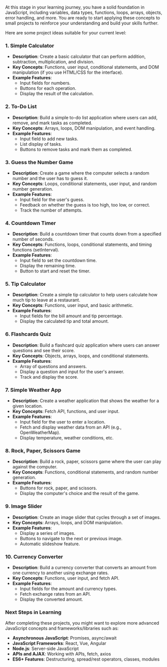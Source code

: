 At this stage in your learning journey, you have a solid foundation in JavaScript, including variables, data types, functions, loops, arrays, objects, error handling, and more. You are ready to start applying these concepts to small projects to reinforce your understanding and build your skills further.

Here are some project ideas suitable for your current level:

### 1. **Simple Calculator**
- **Description**: Create a basic calculator that can perform addition, subtraction, multiplication, and division.
- **Key Concepts**: Functions, user input, conditional statements, and DOM manipulation (if you use HTML/CSS for the interface).
- **Example Features**:
  - Input fields for numbers.
  - Buttons for each operation.
  - Display the result of the calculation.

### 2. **To-Do List**
- **Description**: Build a simple to-do list application where users can add, remove, and mark tasks as completed.
- **Key Concepts**: Arrays, loops, DOM manipulation, and event handling.
- **Example Features**:
  - Input field to add new tasks.
  - List display of tasks.
  - Buttons to remove tasks and mark them as completed.

### 3. **Guess the Number Game**
- **Description**: Create a game where the computer selects a random number and the user has to guess it.
- **Key Concepts**: Loops, conditional statements, user input, and random number generation.
- **Example Features**:
  - Input field for the user's guess.
  - Feedback on whether the guess is too high, too low, or correct.
  - Track the number of attempts.

### 4. **Countdown Timer**
- **Description**: Build a countdown timer that counts down from a specified number of seconds.
- **Key Concepts**: Functions, loops, conditional statements, and timing functions (setInterval).
- **Example Features**:
  - Input field to set the countdown time.
  - Display the remaining time.
  - Button to start and reset the timer.

### 5. **Tip Calculator**
- **Description**: Create a simple tip calculator to help users calculate how much tip to leave at a restaurant.
- **Key Concepts**: Functions, user input, and basic arithmetic.
- **Example Features**:
  - Input fields for the bill amount and tip percentage.
  - Display the calculated tip and total amount.

### 6. **Flashcards Quiz**
- **Description**: Build a flashcard quiz application where users can answer questions and see their score.
- **Key Concepts**: Objects, arrays, loops, and conditional statements.
- **Example Features**:
  - Array of questions and answers.
  - Display a question and input for the user's answer.
  - Track and display the score.

### 7. **Simple Weather App**
- **Description**: Create a weather application that shows the weather for a given location.
- **Key Concepts**: Fetch API, functions, and user input.
- **Example Features**:
  - Input field for the user to enter a location.
  - Fetch and display weather data from an API (e.g., OpenWeatherMap).
  - Display temperature, weather conditions, etc.

### 8. **Rock, Paper, Scissors Game**
- **Description**: Build a rock, paper, scissors game where the user can play against the computer.
- **Key Concepts**: Functions, conditional statements, and random number generation.
- **Example Features**:
  - Buttons for rock, paper, and scissors.
  - Display the computer's choice and the result of the game.

### 9. **Image Slider**
- **Description**: Create an image slider that cycles through a set of images.
- **Key Concepts**: Arrays, loops, and DOM manipulation.
- **Example Features**:
  - Display a series of images.
  - Buttons to navigate to the next or previous image.
  - Automatic slideshow feature.

### 10. **Currency Converter**
- **Description**: Build a currency converter that converts an amount from one currency to another using exchange rates.
- **Key Concepts**: Functions, user input, and fetch API.
- **Example Features**:
  - Input fields for the amount and currency types.
  - Fetch exchange rates from an API.
  - Display the converted amount.

### Next Steps in Learning
After completing these projects, you might want to explore more advanced JavaScript concepts and frameworks/libraries such as:

- **Asynchronous JavaScript**: Promises, async/await
- **JavaScript Frameworks**: React, Vue, Angular
- **Node.js**: Server-side JavaScript
- **APIs and AJAX**: Working with APIs, fetch, axios
- **ES6+ Features**: Destructuring, spread/rest operators, classes, modules